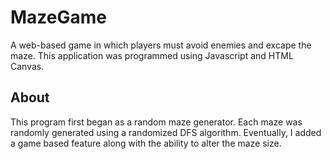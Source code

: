 # MazeGame
A web-based game in which players must avoid enemies and excape the maze. This application was programmed using Javascript and HTML Canvas.

## About
This program first began as a random maze generator. Each maze was randomly generated using a randomized DFS algorithm. Eventually, I added a game based feature along with the ability to alter the maze size.
